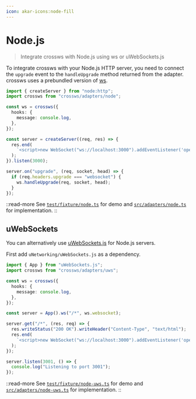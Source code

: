 ```yaml
---
icon: akar-icons:node-fill
---
```


# Node.js

> Integrate crossws with Node.js using ws or uWebSockets.js

To integrate crossws with your Node.js HTTP server, you need to connect the `upgrade` event to the `handleUpgrade` method returned from the adapter. crossws uses a prebundled version of [ws](https://github.com/websockets/ws).

```ts
import { createServer } from "node:http";
import crossws from "crossws/adapters/node";

const ws = crossws({
  hooks: {
    message: console.log,
  },
});

const server = createServer((req, res) => {
  res.end(
    `<script>new WebSocket("ws://localhost:3000").addEventListener('open', (e) => e.target.send("Hello from client!"));</script>`,
  );
}).listen(3000);

server.on("upgrade", (req, socket, head) => {
  if (req.headers.upgrade === "websocket") {
    ws.handleUpgrade(req, socket, head);
  }
});
```

::read-more
See [`test/fixture/node.ts`](https://github.com/h3js/crossws/blob/main/test/fixture/node.ts) for demo and [`src/adapters/node.ts`](https://github.com/h3js/crossws/blob/main/src/adapters/node.ts) for implementation.
::

## uWebSockets

You can alternatively use [uWebSockets.js](https://github.com/uNetworking/uWebSockets.js) for Node.js servers.

First add `uNetworking/uWebSockets.js` as a dependency.

```ts
import { App } from "uWebSockets.js";
import crossws from "crossws/adapters/uws";

const ws = crossws({
  hooks: {
    message: console.log,
  },
});

const server = App().ws("/*", ws.websocket);

server.get("/*", (res, req) => {
  res.writeStatus("200 OK").writeHeader("Content-Type", "text/html");
  res.end(
    `<script>new WebSocket("ws://localhost:3000").addEventListener('open', (e) => e.target.send("Hello from client!"));</script>`,
  );
});

server.listen(3001, () => {
  console.log("Listening to port 3001");
});
```

::read-more
See [`test/fixture/node-uws.ts`](https://github.com/h3js/crossws/blob/main/test/fixture/node-uws.ts) for demo and [`src/adapters/node-uws.ts`](https://github.com/h3js/crossws/blob/main/src/adapters/node-uws.ts) for implementation.
::
